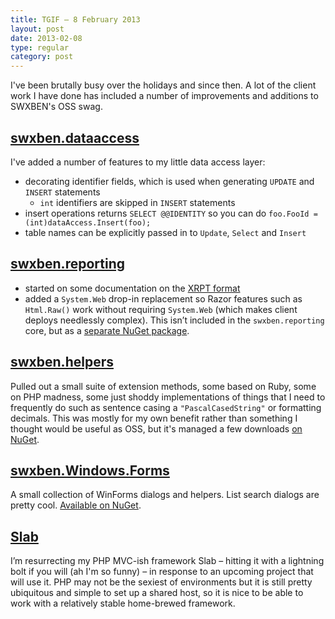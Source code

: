 ```yaml
---
title: TGIF – 8 February 2013
layout: post
date: 2013-02-08
type: regular
category: post
---
```


I've been brutally busy over the holidays and since then. A lot of the client work I have done has included a number of improvements and additions to SWXBEN's OSS swag.


## [swxben.dataaccess](https://github.com/swxben/swxben.dataaccess/)

I've added a number of features to my little data access layer:

- decorating identifier fields, which is used when generating `UPDATE` and `INSERT` statements
	- `int` identifiers are skipped in `INSERT` statements
- insert operations returns `SELECT @@IDENTITY` so you can do `foo.FooId = (int)dataAccess.Insert(foo);`
- table names can be explicitly passed in to `Update`, `Select` and `Insert`


## [swxben.reporting](https://github.com/swxben/swxben.reporting)

- started on some documentation on the [XRPT format](https://github.com/swxben/swxben.reporting/blob/master/xrpt.md)
- added a `System.Web` drop-in replacement so Razor features such as `Html.Raw()` work without requiring `System.Web` (which makes client deploys needlessly complex). This isn’t included in the `swxben.reporting` core, but as a [separate NuGet package](http://nuget.org/packages/swxben.reporting.System.Web).


## [swxben.helpers](https://github.com/swxben/swxben.helpers)

Pulled out a small suite of extension methods, some based on Ruby, some on PHP madness, some just shoddy implementations of things that I need to frequently do such as sentence casing a `"PascalCasedString"` or formatting decimals. This was mostly for my own benefit rather than something I thought would be useful as OSS, but it's managed a few downloads [on NuGet](http://nuget.org/packages/swxben.helpers).


## [swxben.Windows.Forms](https://github.com/swxben/swxben.Windows.Forms)

A small collection of WinForms dialogs and helpers. List search dialogs are pretty cool. [Available on NuGet](http://nuget.org/packages/swxben.Windows.Forms).


## [Slab](https://github.com/swxben/slab)

I’m resurrecting my PHP MVC-ish framework Slab – hitting it with a lightning bolt if you will (ah I'm so funny) – in response to an upcoming project that will use it. PHP may not be the sexiest of environments but it is still pretty ubiquitous and simple to set up a shared host, so it is nice to be able to work with a relatively stable home-brewed framework.

